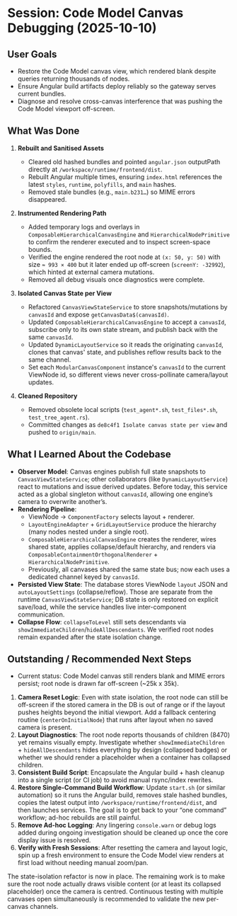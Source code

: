 # Session: Code Model Canvas Debugging (2025-10-10)

## User Goals
- Restore the Code Model canvas view, which rendered blank despite queries returning thousands of nodes.
- Ensure Angular build artifacts deploy reliably so the gateway serves current bundles.
- Diagnose and resolve cross-canvas interference that was pushing the Code Model viewport off-screen.

## What Was Done
1. **Rebuilt and Sanitised Assets**
   - Cleared old hashed bundles and pointed `angular.json` outputPath directly at `/workspace/runtime/frontend/dist`.
   - Rebuilt Angular multiple times, ensuring `index.html` references the latest `styles`, `runtime`, `polyfills`, and `main` hashes.
   - Removed stale bundles (e.g., `main.b231…`) so MIME errors disappeared.

2. **Instrumented Rendering Path**
   - Added temporary logs and overlays in `ComposableHierarchicalCanvasEngine` and `HierarchicalNodePrimitive` to confirm the renderer executed and to inspect screen-space bounds.
   - Verified the engine rendered the root node at `(x: 50, y: 50)` with size `≈ 993 × 400` but it later ended up off-screen (`screenY: -32992`), which hinted at external camera mutations.
   - Removed all debug visuals once diagnostics were complete.

3. **Isolated Canvas State per View**
   - Refactored `CanvasViewStateService` to store snapshots/mutations by `canvasId` and expose `getCanvasData$(canvasId)`.
   - Updated `ComposableHierarchicalCanvasEngine` to accept a `canvasId`, subscribe only to its own state stream, and publish back with the same `canvasId`.
   - Updated `DynamicLayoutService` so it reads the originating `canvasId`, clones that canvas' state, and publishes reflow results back to the same channel.
   - Set each `ModularCanvasComponent` instance's `canvasId` to the current ViewNode id, so different views never cross-pollinate camera/layout updates.

4. **Cleaned Repository**
   - Removed obsolete local scripts (`test_agent*.sh`, `test_files*.sh`, `test_tree_agent.rs`).
   - Committed changes as `de8c4f1 Isolate canvas state per view` and pushed to `origin/main`.

## What I Learned About the Codebase
- **Observer Model**: Canvas engines publish full state snapshots to `CanvasViewStateService`; other collaborators (like `DynamicLayoutService`) react to mutations and issue derived updates. Before today, this service acted as a global singleton without `canvasId`, allowing one engine’s camera to overwrite another’s.
- **Rendering Pipeline**: 
  - ViewNode → `ComponentFactory` selects layout + renderer.
  - `LayoutEngineAdapter` + `GridLayoutService` produce the hierarchy (many nodes nested under a single root).
  - `ComposableHierarchicalCanvasEngine` creates the renderer, wires shared state, applies collapse/default hierarchy, and renders via `ComposableContainmentOrthogonalRenderer` + `HierarchicalNodePrimitive`.
  - Previously, all canvases shared the same state bus; now each uses a dedicated channel keyed by `canvasId`.
- **Persisted View State**: The database stores ViewNode `layout` JSON and `autoLayoutSettings` (collapse/reflow). Those are separate from the runtime `CanvasViewStateService`; DB state is only restored on explicit save/load, while the service handles live inter-component communication.
- **Collapse Flow**: `collapseToLevel` still sets descendants via `showImmediateChildren`/`hideAllDescendants`. We verified root nodes remain expanded after the state isolation change.

## Outstanding / Recommended Next Steps
* Current status: Code Model canvas still renders blank and MIME errors persist; root node is drawn far off-screen (~25k x 35k).
1. **Camera Reset Logic**: Even with state isolation, the root node can still be off-screen if the stored camera in the DB is out of range or if the layout pushes heights beyond the initial viewport. Add a fallback centering routine (`centerOnInitialNode`) that runs after layout when no saved camera is present.
2. **Layout Diagnostics**: The root node reports thousands of children (8470) yet remains visually empty. Investigate whether `showImmediateChildren` + `hideAllDescendants` hides everything by design (collapsed badges) or whether we should render a placeholder when a container has collapsed children.
3. **Consistent Build Script**: Encapsulate the Angular build + hash cleanup into a single script (or CI job) to avoid manual rsync/index rewrites.
4. **Restore Single-Command Build Workflow**: Update `start.sh` (or similar automation) so it runs the Angular build, removes stale hashed bundles, copies the latest output into `/workspace/runtime/frontend/dist`, and then launches services. The goal is to get back to your “one command” workflow; ad-hoc rebuilds are still painful.
5. **Remove Ad-hoc Logging**: Any lingering `console.warn` or debug logs added during ongoing investigation should be cleaned up once the core display issue is resolved.
6. **Verify with Fresh Sessions**: After resetting the camera and layout logic, spin up a fresh environment to ensure the Code Model view renders at first load without needing manual zoom/pan.

The state-isolation refactor is now in place. The remaining work is to make sure the root node actually draws visible content (or at least its collapsed placeholder) once the camera is centred. Continuous testing with multiple canvases open simultaneously is recommended to validate the new per-canvas channels.
